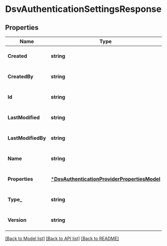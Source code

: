# DsvAuthenticationSettingsResponse

## Properties
Name | Type | Description | Notes
------------ | ------------- | ------------- | -------------
**Created** | **string** |  | [optional] [default to null]
**CreatedBy** | **string** |  | [optional] [default to null]
**Id** | **string** |  | [optional] [default to null]
**LastModified** | **string** |  | [optional] [default to null]
**LastModifiedBy** | **string** |  | [optional] [default to null]
**Name** | **string** |  | [optional] [default to null]
**Properties** | [***DsvAuthenticationProviderPropertiesModel**](AuthenticationProviderPropertiesModel.md) |  | [optional] [default to null]
**Type_** | **string** | AuthenticationSettings provider system type. | [optional] [default to null]
**Version** | **string** |  | [optional] [default to null]

[[Back to Model list]](../README.md#documentation-for-models) [[Back to API list]](../README.md#documentation-for-api-endpoints) [[Back to README]](../README.md)

